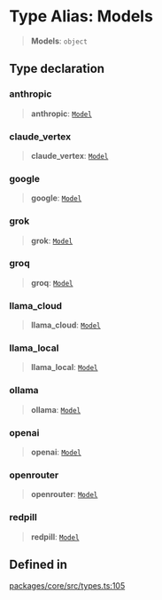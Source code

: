 # Type Alias: Models

> **Models**: `object`

## Type declaration

### anthropic

> **anthropic**: [`Model`](Model.md)

### claude_vertex

> **claude_vertex**: [`Model`](Model.md)

### google

> **google**: [`Model`](Model.md)

### grok

> **grok**: [`Model`](Model.md)

### groq

> **groq**: [`Model`](Model.md)

### llama_cloud

> **llama_cloud**: [`Model`](Model.md)

### llama_local

> **llama_local**: [`Model`](Model.md)

### ollama

> **ollama**: [`Model`](Model.md)

### openai

> **openai**: [`Model`](Model.md)

### openrouter

> **openrouter**: [`Model`](Model.md)

### redpill

> **redpill**: [`Model`](Model.md)

## Defined in

[packages/core/src/types.ts:105](https://github.com/ai16z/eliza/blob/7fcf54e7fb2ba027d110afcc319c0b01b3f181dc/packages/core/src/types.ts#L105)
